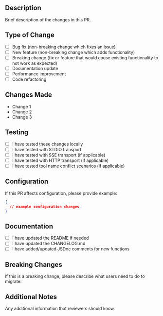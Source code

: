 ## Description
Brief description of the changes in this PR.

## Type of Change
- [ ] Bug fix (non-breaking change which fixes an issue)
- [ ] New feature (non-breaking change which adds functionality)
- [ ] Breaking change (fix or feature that would cause existing functionality to not work as expected)
- [ ] Documentation update
- [ ] Performance improvement
- [ ] Code refactoring

## Changes Made
- Change 1
- Change 2
- Change 3

## Testing
- [ ] I have tested these changes locally
- [ ] I have tested with STDIO transport
- [ ] I have tested with SSE transport (if applicable)
- [ ] I have tested with HTTP transport (if applicable)
- [ ] I have tested tool name conflict scenarios (if applicable)

## Configuration
If this PR affects configuration, please provide example:
```json
{
  // example configuration changes
}
```

## Documentation
- [ ] I have updated the README if needed
- [ ] I have updated the CHANGELOG.md
- [ ] I have added/updated JSDoc comments for new functions

## Breaking Changes
If this is a breaking change, please describe what users need to do to migrate:

## Additional Notes
Any additional information that reviewers should know.
